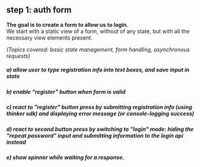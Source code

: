 ## step 1: auth form

<b>The goal is to create a form to allow us to login.</b> <br> We start with a static view of a form, without of any state, but with all the necessary view elements present.

<i>(Topics covered: basic state management, form handling, asynchronous requests)</i>

##### a) allow user to type registration info into text boxes, and save input in state
##### b) enable "register" button when form is valid
##### c) react to "register" button press by submitting registration info (using thinker sdk) and displaying error message (or console-logging success)
##### d) react to second button press by switching to "login" mode: hiding the "repeat password" input and submitting information to the login api instead
##### e) show spinner while waiting for a response.


